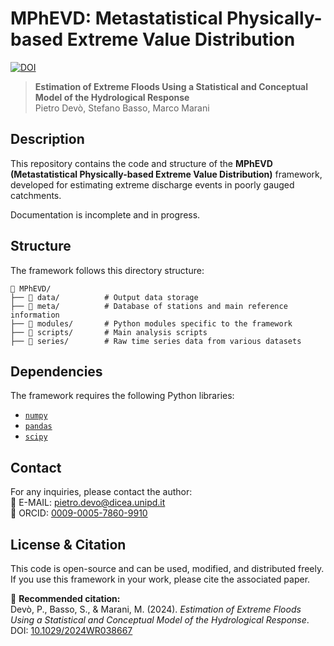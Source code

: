 # MPhEVD: Metastatistical Physically-based Extreme Value Distribution

[![DOI](https://img.shields.io/badge/DOI-10.1029%2F2024WR038667-blue)](https://doi.org/10.1029/2024WR038667)  

> **Estimation of Extreme Floods Using a Statistical and Conceptual Model of the Hydrological Response**  
> Pietro Devò, Stefano Basso, Marco Marani  

## Description  

This repository contains the code and structure of the **MPhEVD (Metastatistical Physically-based Extreme Value Distribution)** framework, developed for estimating extreme discharge events in poorly gauged catchments.  

Documentation is incomplete and in progress.

## Structure  

The framework follows this directory structure:

```plaintext
📂 MPhEVD/
├── 📂 data/          # Output data storage
├── 📂 meta/          # Database of stations and main reference information
├── 📂 modules/       # Python modules specific to the framework
├── 📂 scripts/       # Main analysis scripts
├── 📂 series/        # Raw time series data from various datasets
```

## Dependencies  

The framework requires the following Python libraries:  

- [`numpy`](https://numpy.org/)    
- [`pandas`](https://pandas.pydata.org/)    
- [`scipy`](https://scipy.org/)    

## Contact  

For any inquiries, please contact the author:  
📧 E-MAIL: [pietro.devo@dicea.unipd.it](mailto:pietro.devo@dicea.unipd.it)  
🔗 ORCID: [0009-0005-7860-9910](https://orcid.org/0009-0005-7860-9910)  

## License & Citation  

This code is open-source and can be used, modified, and distributed freely. If you use this framework in your work, please cite the associated paper.  

📌 **Recommended citation:**  
Devò, P., Basso, S., & Marani, M. (2024). *Estimation of Extreme Floods Using a Statistical and Conceptual Model of the Hydrological Response*.  
DOI: [10.1029/2024WR038667](https://doi.org/10.1029/2024WR038667)  

